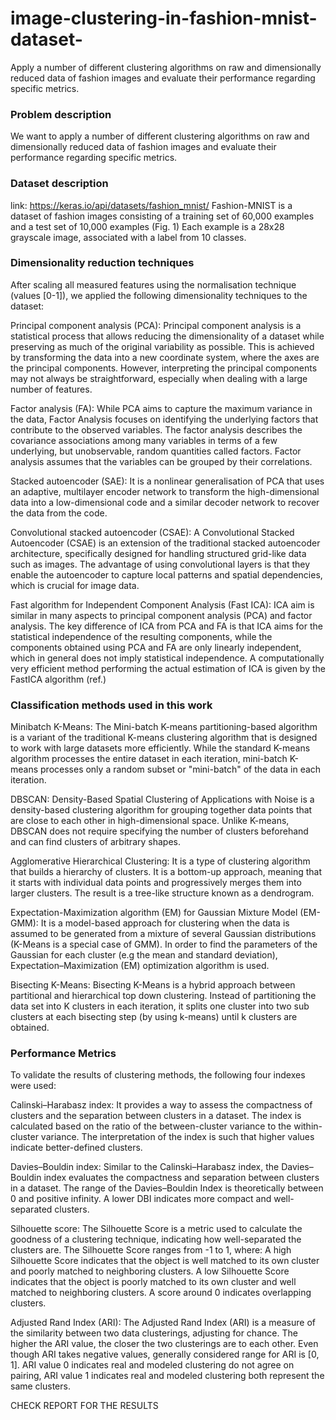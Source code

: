 # image-clustering-in-fashion-mnist-dataset-
Apply a number of different clustering algorithms on raw and dimensionally reduced data of fashion images and evaluate their performance regarding specific metrics.


### Problem description
We want to apply a number of different clustering algorithms on raw and dimensionally reduced data of fashion images and evaluate their performance regarding specific metrics.

### Dataset description
link: https://keras.io/api/datasets/fashion_mnist/
Fashion-MNIST is a dataset of fashion images consisting of a training set of 60,000 examples and a test set of 10,000 examples (Fig. 1) Each example is a 28x28 grayscale image, associated with a label from 10 classes.


### Dimensionality reduction techniques
After scaling all measured features using the normalisation technique (values [0-1]), we applied the following dimensionality techniques to the dataset:

Principal component analysis (PCA):  Principal component analysis is a statistical process that allows reducing the dimensionality of a dataset while preserving as much of the original variability as possible. This is achieved by transforming the data into a new coordinate system, where the axes are the principal components. However, interpreting the principal components may not always be straightforward, especially when dealing with a large number of features.

Factor analysis (FA): While PCA aims to capture the maximum variance in the data, Factor Analysis focuses on identifying the underlying factors that contribute to the observed variables. The factor analysis describes the covariance associations among many variables in terms of a few underlying, but unobservable, random quantities called factors. Factor analysis assumes that the variables can be grouped by their correlations.

Stacked autoencoder (SAE): It is a nonlinear generalisation of PCA that uses an adaptive, multilayer encoder network to transform the high-dimensional data into a low-dimensional code and a similar decoder network to recover the data from the code.

Convolutional stacked autoencoder (CSAE): A Convolutional Stacked Autoencoder (CSAE) is an extension of the traditional stacked autoencoder architecture, specifically designed for handling structured grid-like data such as images. The advantage of using convolutional layers is that they enable the autoencoder to capture local patterns and spatial dependencies, which is crucial for image data.

Fast algorithm for Independent Component Analysis (Fast ICA):  ICA aim is similar in many aspects to principal component analysis (PCA) and factor analysis. The key difference of ICA from PCA and FA is that ICA aims for the statistical independence of the resulting components, while the components obtained using PCA and FA are only linearly independent, which in general does not imply statistical independence. A computationally very efficient method performing the actual estimation of ICA is given by the FastICA algorithm (ref.)


### Classification methods used in this work
Minibatch K-Means: The Mini-batch K-means partitioning-based algorithm is a variant of the traditional K-means clustering algorithm that is designed to work with large datasets more efficiently. While the standard K-means algorithm processes the entire dataset in each iteration, mini-batch K-means processes only a random subset or "mini-batch" of the data in each iteration.

DBSCAN: Density-Based Spatial Clustering of Applications with Noise is a density-based clustering algorithm for grouping together data points that are close to each other in high-dimensional space. Unlike K-means, DBSCAN does not require specifying the number of clusters beforehand and can find clusters of arbitrary shapes.

Agglomerative Hierarchical Clustering: It is a type of clustering algorithm that builds a hierarchy of clusters. It is a bottom-up approach, meaning that it starts with individual data points and progressively merges them into larger clusters. The result is a tree-like structure known as a dendrogram.

Expectation-Maximization algorithm (EM) for Gaussian Mixture Model (EM-GMM): It is a model-based approach for clustering when the data is assumed to be generated from a mixture of several Gaussian distributions (K-Means is a special case of GMM). In order to find the parameters of the Gaussian for each cluster (e.g the mean and standard deviation), Expectation–Maximization (EM) optimization algorithm is used. 

Bisecting K-Means: Bisecting K-Means is a hybrid approach between partitional and hierarchical top down clustering. Instead of partitioning the data set into K clusters in each iteration, it splits one cluster into two sub clusters at each bisecting step (by using k-means) until k clusters are obtained.


### Performance Metrics
To validate the results of clustering methods, the following four indexes were used:

Calinski–Harabasz index: It provides a way to assess the compactness of clusters and the separation between clusters in a dataset. The index is calculated based on the ratio of the between-cluster variance to the within-cluster variance. The interpretation of the index is such that higher values indicate better-defined clusters.

Davies–Bouldin index: Similar to the Calinski–Harabasz index, the Davies–Bouldin index evaluates the compactness and separation between clusters in a dataset. The range of the Davies–Bouldin Index is theoretically between 0 and positive infinity. A lower DBI indicates more compact and well-separated clusters.

Silhouette score: The Silhouette Score is a metric used to calculate the goodness of a clustering technique, indicating how well-separated the clusters are. The Silhouette Score ranges from -1 to 1, where: A high Silhouette Score indicates that the object is well matched to its own cluster and poorly matched to neighboring clusters. A low Silhouette Score indicates that the object is poorly matched to its own cluster and well matched to neighboring clusters. A score around 0 indicates overlapping clusters.

Adjusted Rand Index (ARI): The Adjusted Rand Index (ARI) is a measure of the similarity between two data clusterings, adjusting for chance. The higher the ARI value, the closer the two clusterings are to each other. Even though ARI takes negative values, generally considered range for ARI is [0, 1]. ARI value 0 indicates real and modeled clustering do not agree on pairing, ARI value 1 indicates real and modeled clustering both represent the same clusters.


CHECK REPORT FOR THE RESULTS

